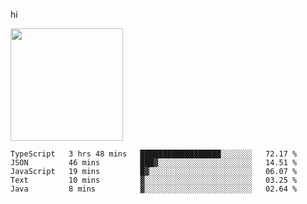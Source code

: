 hi

<img height="180em" src="https://github-readme-stats.vercel.app/api?username=AProductiveNerd&show_icons=true&hide_border=true&&count_private=true&include_all_commits=true" />

<!--START_SECTION:waka-->
```text
TypeScript   3 hrs 48 mins   ██████████████████░░░░░░░   72.17 % 
JSON         46 mins         ███▓░░░░░░░░░░░░░░░░░░░░░   14.51 % 
JavaScript   19 mins         █▓░░░░░░░░░░░░░░░░░░░░░░░   06.07 % 
Text         10 mins         ▓░░░░░░░░░░░░░░░░░░░░░░░░   03.25 % 
Java         8 mins          ▓░░░░░░░░░░░░░░░░░░░░░░░░   02.64 % 
```
<!--END_SECTION:waka-->
